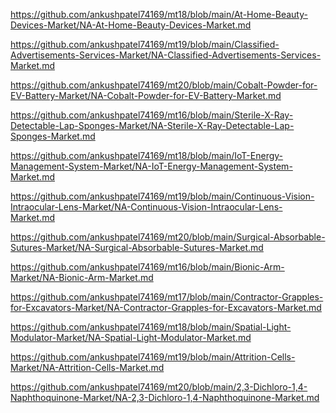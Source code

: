 <p><a href="https://github.com/ankushpatel74169/mt18/blob/main/At-Home-Beauty-Devices-Market/NA-At-Home-Beauty-Devices-Market.md">https://github.com/ankushpatel74169/mt18/blob/main/At-Home-Beauty-Devices-Market/NA-At-Home-Beauty-Devices-Market.md</a></p><p><a href="https://github.com/ankushpatel74169/mt19/blob/main/Classified-Advertisements-Services-Market/NA-Classified-Advertisements-Services-Market.md">https://github.com/ankushpatel74169/mt19/blob/main/Classified-Advertisements-Services-Market/NA-Classified-Advertisements-Services-Market.md</a></p><p><a href="https://github.com/ankushpatel74169/mt20/blob/main/Cobalt-Powder-for-EV-Battery-Market/NA-Cobalt-Powder-for-EV-Battery-Market.md">https://github.com/ankushpatel74169/mt20/blob/main/Cobalt-Powder-for-EV-Battery-Market/NA-Cobalt-Powder-for-EV-Battery-Market.md</a></p><p><a href="https://github.com/ankushpatel74169/mt16/blob/main/Sterile-X-Ray-Detectable-Lap-Sponges-Market/NA-Sterile-X-Ray-Detectable-Lap-Sponges-Market.md">https://github.com/ankushpatel74169/mt16/blob/main/Sterile-X-Ray-Detectable-Lap-Sponges-Market/NA-Sterile-X-Ray-Detectable-Lap-Sponges-Market.md</a></p><p><a href="https://github.com/ankushpatel74169/mt18/blob/main/IoT-Energy-Management-System-Market/NA-IoT-Energy-Management-System-Market.md">https://github.com/ankushpatel74169/mt18/blob/main/IoT-Energy-Management-System-Market/NA-IoT-Energy-Management-System-Market.md</a></p><p><a href="https://github.com/ankushpatel74169/mt19/blob/main/Continuous-Vision-Intraocular-Lens-Market/NA-Continuous-Vision-Intraocular-Lens-Market.md">https://github.com/ankushpatel74169/mt19/blob/main/Continuous-Vision-Intraocular-Lens-Market/NA-Continuous-Vision-Intraocular-Lens-Market.md</a></p><p><a href="https://github.com/ankushpatel74169/mt20/blob/main/Surgical-Absorbable-Sutures-Market/NA-Surgical-Absorbable-Sutures-Market.md">https://github.com/ankushpatel74169/mt20/blob/main/Surgical-Absorbable-Sutures-Market/NA-Surgical-Absorbable-Sutures-Market.md</a></p><p><a href="https://github.com/ankushpatel74169/mt16/blob/main/Bionic-Arm-Market/NA-Bionic-Arm-Market.md">https://github.com/ankushpatel74169/mt16/blob/main/Bionic-Arm-Market/NA-Bionic-Arm-Market.md</a></p><p><a href="https://github.com/ankushpatel74169/mt17/blob/main/Contractor-Grapples-for-Excavators-Market/NA-Contractor-Grapples-for-Excavators-Market.md">https://github.com/ankushpatel74169/mt17/blob/main/Contractor-Grapples-for-Excavators-Market/NA-Contractor-Grapples-for-Excavators-Market.md</a></p><p><a href="https://github.com/ankushpatel74169/mt18/blob/main/Spatial-Light-Modulator-Market/NA-Spatial-Light-Modulator-Market.md">https://github.com/ankushpatel74169/mt18/blob/main/Spatial-Light-Modulator-Market/NA-Spatial-Light-Modulator-Market.md</a></p><p><a href="https://github.com/ankushpatel74169/mt19/blob/main/Attrition-Cells-Market/NA-Attrition-Cells-Market.md">https://github.com/ankushpatel74169/mt19/blob/main/Attrition-Cells-Market/NA-Attrition-Cells-Market.md</a></p><p><a href="https://github.com/ankushpatel74169/mt20/blob/main/2,3-Dichloro-1,4-Naphthoquinone-Market/NA-2,3-Dichloro-1,4-Naphthoquinone-Market.md">https://github.com/ankushpatel74169/mt20/blob/main/2,3-Dichloro-1,4-Naphthoquinone-Market/NA-2,3-Dichloro-1,4-Naphthoquinone-Market.md</a></p>
